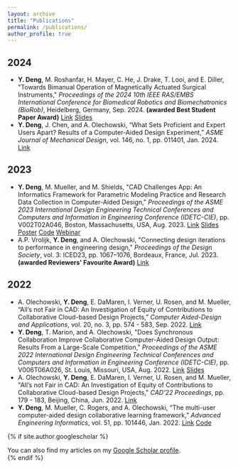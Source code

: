 ```yaml
---
layout: archive
title: "Publications"
permalink: /publications/
author_profile: true
---
```


## 2024 
- <b>Y. Deng</b>, M. Roshanfar, H. Mayer, C. He, J. Drake, T. Looi, and E. Diller, "Towards Bimanual Operation of Magnetically Actuated Surgical Instruments," <i>Proceedings of the 2024 10th IEEE RAS/EMBS International Conference for Biomedical Robotics and Biomechatronics (BioRob)</i>, Heidelberg, Germany, Sep. 2024. <b>(awarded Best Student Paper Award)</b>  [Link](https://doi.org/10.1109/BioRob60516.2024.10719793) [Slides](/files/biorob24.pdf)
- <b>Y. Deng</b>, J. Chen, and A. Olechowski, “What Sets Proficient and Expert Users Apart? Results of a Computer-Aided Design Experiment,” <i>ASME Journal of Mechanical Design</i>, vol. 146, no. 1, pp. 011401, Jan. 2024. [Link](https://doi.org/10.1115/1.4063360)

## 2023 
- <b>Y. Deng</b>, M. Mueller, and M. Shields, "CAD Challenges App: An Informatics Framework for Parametric Modeling Practice and Research Data Collection in Computer-Aided Design," <i>Proceedings of the ASME 2023 International Design Engineering Technical Conferences and Computers and Information in Engineering Conference (IDETC-CIE)</i>, pp. V002T02A046, Boston, Massachusetts, USA, Aug. 2023. [Link](https://doi.org/10.1115/DETC2023-114927) [Slides](/files/idetc23.pdf) [Poster](/files/onshape23.pdf) [Code](https://github.com/PTC-Education/cad-learner) [Webinar](https://learn.onshape.com/learn/video/hone-your-onshape-skills-with-cad-challenges-app)
- A.P. Vrolijk, <b>Y. Deng</b>, and A. Olechowski, "Connecting design iterations to performance in engineering design," <i>Proceedings of the Design Society</i>, vol. 3: ICED23, pp. 1067–1076, Bordeaux, France, Jul. 2023. <b>(awarded Reviewers' Favourite Award)</b> [Link](https://doi.org/10.1017/pds.2023.107)

## 2022 
- A. Olechowski, <b>Y. Deng</b>, E. DaMaren, I. Verner, U. Rosen, and M. Mueller, “All’s not Fair in CAD: An Investigation of Equity of Contributions to Collaborative Cloud-based Design Projects,” <i>Computer Aided-Design and Applications</i>, vol. 20, no. 3, pp. 574 - 583, Sep. 2022. [Link](https://doi.org/10.14733/cadaps.2023.574-583)
- <b>Y. Deng</b>, T. Marion, and A. Olechowski, "Does Synchronous Collaboration Improve Collaborative Computer-Aided Design Output: Results From a Large-Scale Competition," <i>Proceedings of the ASME 2022 International Design Engineering Technical Conferences and Computers and Information in Engineering Conference (IDETC-CIE)</i>, pp. V006T06A026, St. Louis, Missouri, USA, Aug. 2022. [Link](https://doi.org/10.1115/DETC2022-89731) [Slides](/files/idetc22.pdf)
- A. Olechowski, <b>Y. Deng</b>, E. DaMaren, I. Verner, U. Rosen, and M. Mueller, "All’s not Fair in CAD: An Investigation of Equity of Contributions to Collaborative Cloud-based Design Projects," <i>CAD'22 Proceedings</i>, pp. 179 - 183, Beijing, China, Jun. 2022. [Link](https://doi.org/10.14733/cadconfP.2022.179-183)
- <b>Y. Deng</b>, M. Mueller, C. Rogers, and A. Olechowski, “The multi-user computer-aided design collaborative learning framework,” <i>Advanced Engineering Informatics</i>, vol. 51, pp. 101446, Jan. 2022. [Link](https://doi.org/10.1016/j.aei.2021.101446) [Code](https://github.com/ReadyLab-UToronto/MUCAD-CLF)

{% if site.author.googlescholar %}
<div class="wordwrap">You can also find my articles on my <a href="{{site.author.googlescholar}}">Google Scholar profile</a>.</div>
{% endif %}

<!-- {% include base_path %}

{% for post in site.publications reversed %}
  {% include archive-single.html %}
{% endfor %} -->

